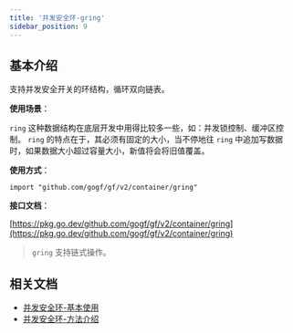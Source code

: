 ```yaml
---
title: '并发安全环-gring'
sidebar_position: 9
---
```


## 基本介绍

支持并发安全开关的环结构，循环双向链表。

**使用场景**：

`ring` 这种数据结构在底层开发中用得比较多一些，如：并发锁控制、缓冲区控制。 `ring` 的特点在于，其必须有固定的大小，当不停地往 `ring` 中追加写数据时，如果数据大小超过容量大小，新值将会将旧值覆盖。

**使用方式**：

```
import "github.com/gogf/gf/v2/container/gring"
```

**接口文档**：

[https://pkg.go.dev/github.com/gogf/gf/v2/container/gring](https://pkg.go.dev/github.com/gogf/gf/v2/container/gring)

> `gring` 支持链式操作。

## 相关文档

- [并发安全环-基本使用](output/goframe-v2.3-md/组件列表/数据结构/并发安全环-gring/并发安全环-基本使用)
- [并发安全环-方法介绍](output/goframe-v2.3-md/组件列表/数据结构/并发安全环-gring/并发安全环-方法介绍)